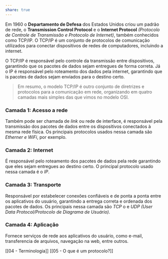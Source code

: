 ```yaml
---
share: true
---
```


Em 1960 o **Departamento de Defesa** dos Estados Unidos criou um padrão de rede, o **Transmission Control Protocol** e o **Internet Protocol** *(Protocolo de Controle de Transmissão e Protocolo de Internet)*, também conhecidos como TCP/IP. O TCP/IP é um conjunto de protocolos de comunicação utilizados para conectar dispositivos de redes de computadores, incluindo a internet.

O TCP/IP é responsável pelo controle da transmissão entre dispositivos, garantindo que os pacotes de dados sejam entregues de forma correta. Já o IP é responsável pelo roteamento dos dados pela internet, garantindo que is pacotes de dados sejam enviados para o destino certo.

>Em resumo, o modelo TCP/IP é outro conjunto de diretrizes e protocolos para a comunicação em rede, organizando em quatro camadas mais simples das que vimos no modelo OSI.

### Camada 1: Acesso a rede
Também pode ser chamada de *link* ou rede de interface, é responsável pela transmissão dos pacotes de dados entre os dispositivos conectados à mesma rede física. Os principais protocolos usados nessa camada são *Etherner e WiFi*, por exemplo.

### Camada 2: Internet
É responsável pelo roteamento dos pacotes de dados pela rede garantindo que eles sejam entregues ao destino certo. O principal protocolo usado nessa camada é o *IP*.

### Camada 3: Transporte
Responsável por estabelecer conexões confiáveis e de ponta a ponta entre os aplicativos do usuário, garantindo a entrega correta e ordenada dos pacotes de dados. Os principais nessa camada são *TCP* o e *UDP (User Data Protocol/Protocolo de Diagrama de Usuário)*.

### Camada 4: Aplicação
Fornece serviços de rede aos aplicativos do usuário, como e-mail, transferencia de arquivos, navegação na web, entre outros.

[[04 - Terminologia]]
[[05 - O que é um protocolo?]]
